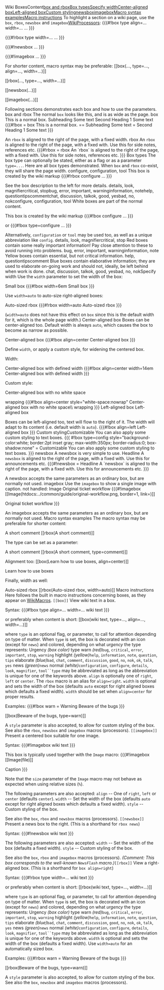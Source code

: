 Wiki BoxesContent[box and rbox](#boxandrbox)[Box types](#Boxtypes)[Specify width](#Specifywidth)[Center-aligned box](#Center-alignedbox)[Left-aligned box](#Left-alignedbox)[Custom styling](#Customstyling)[newsbox](#newsbox)[imagebox](#imagebox)[Macro syntax examples](#Macrosyntaxexamples)[Macro instructions](#Macroinstructions)
To highlight a section on a wiki page, use the `box`, `rbox`, `newsbox` and
`imagebox`[WikiProcessors](wiki-processors):
{{{\#!box type align=... width=...
...
}}}

{{{\#!rbox type width=...
...
}}}

{{{\#!newsbox
...
}}}

{{{\#!imagebox
...
}}}

For shorter content, macro syntax may be preferable:
\[\[box(..., type=..., align=..., width=...)\]\]

\[\[rbox(..., type=..., width=...)\]\]

\[\[newsbox(...)\]\]

\[\[imagebox(...)\]\]

Following sections demonstrates each box and how to use the  parameters.
box and rbox
The normal `box` looks like this, and is as wide as the page.
box
This is a normal box.
Subheading
Some text
Second Heading 1
Some text
{{{\#!box
= box
This is a normal box.
== Subheading
Some text
= Second Heading 1
Some text
}}}

An `rbox` is aligned to the right of the page, with a fixed width.
rbox
An `rbox` is aligned to the right of the page, with a
fixed with. Use this for side notes, references etc.
{{{\#!rbox
= rbox
An \`rbox\` is aligned to the right of the page, with a
fixed with. Use this for side notes, references etc.
}}}
Box types
The box type can optionally be stated, either as a flag or as a parameter
`type=...`. Here are all box types demonstrated. When `box` and `rbox`
co-exist, they will share the page width.
configure, configuration, tool
This box is created by the wiki markup
{{{\#!rbox configure
...
}}}

See the box description to the left for more details.
details, look, magnifiercritical, stopbug, error, important, warninginformation, notehelp, questiontipscommentchat, discussion, talkok, good, yesbad, no, nokconfigure, configuration, tool
White boxes are part of the normal content.

This box is created by the wiki markup
{{{\#!box configure
...
}}}

or
{{{\#!box type=configure
...
}}}

Alternatively, `configuration` or `tool` may be used too, as well as a unique
abbreviation like `config`.
details, look, magnifiercritical, stop
Red boxes contain some really important information! Pay close attention to
these to avoid running into problems.
bug, error, important, warninginformation, note
Yellow boxes contain essential, but not critical information.
help, questiontipscomment
Blue boxes contain elaborative information; they are used to elaborate on-going
work and should not, ideally, be left behind when work is done.
chat, discussion, talkok, good, yesbad, no, nokSpecify width
Use the `width` parameter to set the width of the box:

Small box
{{{\#!box width=6em
Small box
}}}

Use `width=auto` to auto-size right-aligned boxes:

Auto-sized rbox
{{{\#!rbox width=auto
Auto-sized rbox
}}}

(`width=auto` does not have this effect on `box` since this is the default
width for it, which is the whole page width.)
Center-aligned box
Boxes can be center-aligned too. Default width is always `auto`, which causes
the box to become as narrow as possible.

Center-aligned box
{{{\#!box align=center
Center-aligned box
}}}

Define `width`, or apply a custom style, for widening the centered box.

Width:

Center-aligned box with defined width
{{{\#!box align=center width=14em
Center-aligned box with defined width
}}}

Custom style:

Center-aligned box with no white space

wrapping
{{{\#!box align=center style="white-space:nowrap"
Center-aligned box with no white space\\\\
wrapping
}}}
Left-aligned box
Left-aligned box

Boxes can be left-aligned too, text will flow to the right of it. The width
will adapt to its content (i.e. default width is `auto`).
{{{\#!box align=left
Left-aligned box
}}}
Custom stylingCustomizable
You can also apply some custom styling to text boxes.
{{{
\#!box type=config style="background-color:white; border:2pt inset gray; max-width:350px; border-radius:0; box-shadow:none"
= Customizable
You can also apply some custom styling to text boxes.
}}}
newsbox
A newsbox is very simple to use.
Headline
A `newsbox` is aligned to the right of the page,
with a fixed with. Use this for announcements etc.
{{{\#!newsbox 
= Headline
A \`newsbox\` is aligned to the right of the page,
with a fixed with. Use this for announcements etc.
}}}

A newsbox accepts the same parameters as an ordinary box, but are normally not
used.
imagebox
Use the `imagebox` to show a single image with caption.
not handled: Image
Original ticket workflow
{{{\#!imagebox
\[\[Image(htdocs:../common/guide/original-workflow.png, border=1, link=)\]\]

Original ticket workflow
}}}

An imagebox accepts the same parameters as an ordinary box, but are normally
not used.
Macro syntax examples
The macro syntax may be preferable for shorter content:

A short comment
\[\[rbox(A short comment)\]\]

The type can be set as a parameter:

A short comment
\[\[rbox(A short comment, type=comment)\]\]

Alignment too:
\[\[box(Learn how to use boxes, align=center)\]\]

Learn how to use boxes

Finally, width as well:

Auto-sized rbox
\[\[rbox(Auto-sized rbox, width=auto)\]\]
Macro instructions
Here follows the built in macro instructions concerning boxes, as they appear
on [WikiMacros](wiki-macros).
`[[box]]`
View wiki text in a box.

Syntax:
{{{\#!box type align=... width=...
wiki text
}}}

or preferably when content is short:
\[\[box(wiki text, type=..., align=..., width=...)\]\]

where
`type` is an optional flag, or parameter, to call for
attention depending on type of matter. When `type` is set,
the box is decorated with an icon (except for `news`) and
colored, depending on what *urgency* the type represents:
 Urgency *(box color)* type 
 warn *(red)*`bug`, `critical`, `error`, `important`, `stop`, `warning` highlight *(yellow)*`help`, `information`, `note`, `question`, `tips` elaborate *(blue)*`bad`, `chat`, `comment`, `discussion`, `good`, `no`, `nok`, `ok`, `talk`, `yes` news *(green)*`news` normal *(white)*`configuration`, `configure`, `details`, `look`, `magnifier`, `tool``type` may be abbreviated as long as the abbreviation is
unique for one of the keywords above.
`align` is optionally one of `right`, `left` or `center`.
The `rbox` macro is an alias for `align=right`.
`width` is optional and sets the width of the box (defaults
`auto` except for right aligned boxes which defaults a fixed
width). `width` should be set when `align=center` for
proper results.

Examples:
{{{\#!box warn
= Warning
Beware of the bugs
}}}

\[\[box(Beware of the bugs, type=warn)\]\]

A `style` parameter is also accepted, to allow for custom
styling of the box. See also the `rbox`, `newsbox` and
`imagebox` macros (processors).
`[[imagebox]]`
Present a centered box suitable for one image.

Syntax:
{{{\#!imagebox
wiki text
}}}

This box is typically used together with the `Image` macro:
{{{\#!imagebox
\[\[Image(file)\]\]

Caption
}}}

Note that the `size` parameter of the `Image` macro may not
behave as expected when using relative sizes (`%`).

The following parameters are also accepted:
`align` -- One of `right`, `left` or `center` (defaults
`center`).
`width` -- Set the width of the box (defaults `auto` except
for right aligned boxes which defaults a fixed width).
`style` -- Custom styling of the box.

See also the `box`, `rbox` and `newsbox` macros (processors).
`[[newsbox]]`
Present a news box to the right. (This is a shorthand for
`rbox news`)

Syntax:
{{{\#!newsbox
wiki text
}}}

The following parameters are also accepted:
`width` -- Set the width of the box (defaults a fixed
width).
`style` -- Custom styling of the box.

See also the `box`, `rbox` and `imagebox` macros (processors).
*(Comment: This box corresponds to the well-known
*`NewsFlash`* macro.)*`[[rbox]]`
View a right-aligned box. (This is a shorthand for
`box align=right`)

Syntax:
{{{\#!rbox type width=...
wiki text
}}}

or preferably when content is short:
\[\[rbox(wiki text, type=..., width=...)\]\]

where
`type` is an optional flag, or parameter, to call for
attention depending on type of matter. When `type` is set,
the box is decorated with an icon (except for `news`) and
colored, depending on what *urgency* the type represents:
 Urgency *(box color)* type 
 warn *(red)*`bug`, `critical`, `error`, `important`, `stop`, `warning` highlight *(yellow)*`help`, `information`, `note`, `question`, `tips` elaborate *(blue)*`bad`, `chat`, `comment`, `discussion`, `good`, `no`, `nok`, `ok`, `talk`, `yes` news *(green)*`news` normal *(white)*`configuration`, `configure`, `details`, `look`, `magnifier`, `tool``type` may be abbreviated as long as the abbreviation is
unique for one of the keywords above.
`width` is optional and sets the width of the box (defaults
a fixed width). Use `width=auto` for an automatically sized
box.

Examples:
{{{\#!rbox warn
= Warning
Beware of the bugs
}}}

\[\[rbox(Beware of the bugs, type=warn)\]\]

A `style` parameter is also accepted, to allow for custom
styling of the box. See also the `box`, `newsbox` and
`imagebox` macros (processors).
